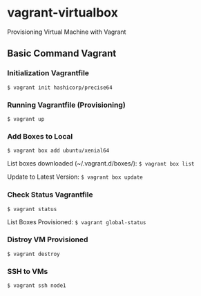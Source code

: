 # vagrant-virtualbox
Provisioning Virtual Machine with Vagrant

## Basic Command Vagrant

### Initialization Vagrantfile
`$ vagrant init hashicorp/precise64`

### Running Vagrantfile (Provisioning)
`$ vagrant up`

### Add Boxes to Local
`$ vagrant box add ubuntu/xenial64`

List boxes downloaded (~/.vagrant.d/boxes/): 
`$ vagrant box list`

Update to Latest Version:
`$ vagrant box update`

### Check Status Vagrantfile
`$ vagrant status`

List Boxes Provisioned:
`$ vagrant global-status`

### Distroy VM Provisioned
`$ vagrant destroy`

### SSH to VMs
`$ vagrant ssh node1`